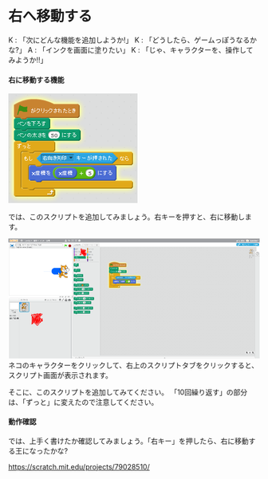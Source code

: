 # 右へ移動する

K : 「次にどんな機能を追加しようか!」
K : 「どうしたら、ゲームっぽうなるかな?」
A : 「インクを画面に塗りたい」
K : 「じゃ、キャラクターを、操作してみようか!!」

#### 右に移動する機能

![](move_002a.png)

では、このスクリプトを追加してみましょう。右キーを押すと、右に移動します。



![](move_001a.png)
ネコのキャラクターをクリックして、右上のスクリプトタブをクリックすると、スクリプト画面が表示されます。

そこに、このスクリプトを追加してみてください。
「10回繰り返す」の部分は、「ずっと」に変えたので注意してください。




#### 動作確認

では、上手く書けたか確認してみましょう。「右キー」を押したら、右に移動する王になったかな?

https://scratch.mit.edu/projects/79028510/


